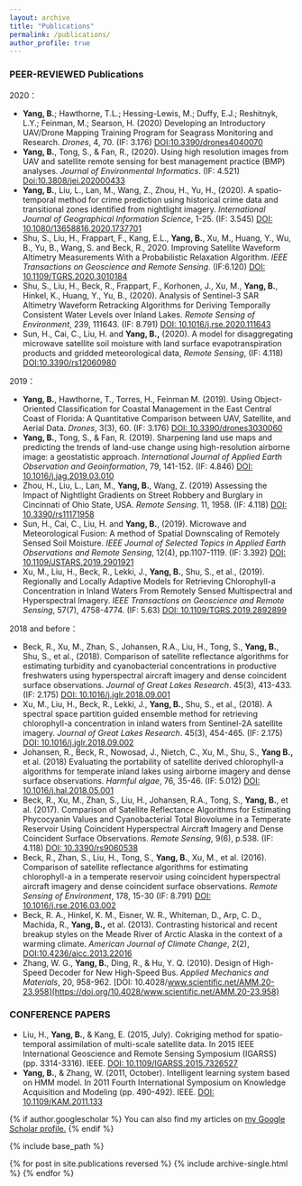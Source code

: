 ```yaml
---
layout: archive
title: "Publications"
permalink: /publications/
author_profile: true
---
```

### PEER-REVIEWED Publications

2020：
* **Yang, B.**; Hawthorne, T.L.; Hessing-Lewis, M.; Duffy, E.J.; Reshitnyk, L.Y.; Feinman, M.; Searson, H. (2020) Developing an Introductory UAV/Drone Mapping Training Program for Seagrass Monitoring and Research. *Drones*, 4, 70. (IF: 3.176) [DOI:10.3390/drones4040070](https://doi.org/10.1080/13658816.2020.1737701)
* **Yang, B.**, Tong, S., & Fan, R., (2020). Using high resolution images from UAV and satellite remote sensing for best management practice (BMP) analyses. *Journal of Environmental Informatics*. (IF: 4.521) [Doi:10.3808/jei.202000433](http://www.jeionline.org/index.php?journal=mys&page=article&op=view&path%5B%5D=202000433)
* **Yang, B.**, Liu, L., Lan, M., Wang, Z., Zhou, H., Yu, H., (2020). A spatio-temporal method for crime prediction using historical crime data and transitional zones identified from nightlight imagery. *International Journal of Geographical Information Science*, 1-25. (IF: 3.545) [DOI: 10.1080/13658816.2020.1737701](https://doi.org/10.1080/13658816.2020.1737701)
* Shu, S., Liu, H., Frappart, F., Kang, E.L., **Yang, B.**, Xu, M., Huang, Y., Wu, B., Yu, B., Wang, S. and Beck, R., 2020. Improving Satellite Waveform Altimetry Measurements With a Probabilistic Relaxation Algorithm. *IEEE Transactions on Geoscience and Remote Sensing*. (IF:6.120) [DOI: 10.1109/TGRS.2020.3010184](https://doi.org/10.1109/TGRS.2020.3010184)
* Shu, S., Liu, H., Beck, R., Frappart, F., Korhonen, J., Xu, M., **Yang, B.**, Hinkel, K., Huang, Y., Yu, B., (2020). Analysis of Sentinel-3 SAR Altimetry Waveform Retracking Algorithms for Deriving Temporally Consistent Water Levels over Inland Lakes. *Remote Sensing of Environment*, 239, 111643. (IF: 8.791) [DOI: 10.1016/j.rse.2020.111643](https://doi.org/10.1016/j.rse.2020.111643)
* Sun, H., Cai, C., Liu, H. and **Yang, B.,** (2020). A model for disaggregating microwave satellite soil moisture with land surface evapotranspiration products and gridded meteorological data, *Remote Sensing*, (IF: 4.118)  [DOI:10.3390/rs12060980](https://doi.org/10.3390/rs12060980)

2019：
* **Yang, B.**, Hawthorne, T., Torres, H., Feinman M. (2019). Using Object-Oriented Classification for Coastal Management in the East Central Coast of Florida: A Quantitative Comparison between UAV, Satellite, and Aerial Data. *Drones*, 3(3), 60. (IF: 3.176) [DOI: 10.3390/drones3030060](https://doi.org/10.3390/drones3030060)
* **Yang, B.**, Tong, S., & Fan, R. (2019). Sharpening land use maps and predicting the trends of land-use change using high-resolution airborne image: a geostatistic approach. *International Journal of Applied Earth Observation and Geoinformation*, 79, 141-152. (IF: 4.846) [DOI: 10.1016/j.jag.2019.03.010](https://doi.org/10.1016/j.jag.2019.03.010)
* Zhou, H., Liu, L., Lan, M., **Yang, B.**, Wang, Z. (2019) Assessing the Impact of Nightlight Gradients on Street Robbery and Burglary in Cincinnati of Ohio State, USA. *Remote Sensing*. 11, 1958. (IF: 4.118) [DOI: 10.3390/rs11171958](https://doi.org/10.3390/rs11171958)
* Sun, H., Cai, C., Liu, H. and **Yang, B.**, (2019). Microwave and Meteorological Fusion: A method of Spatial Downscaling of Remotely Sensed Soil Moisture. *IEEE Journal of Selected Topics in Applied Earth Observations and Remote Sensing*, 12(4), pp.1107-1119. (IF: 3.392) [DOI: 10.1109/JSTARS.2019.2901921](https://doi.org/10.1109/JSTARS.2019.2901921)
* Xu, M., Liu, H., Beck, R., Lekki, J., **Yang, B.**, Shu, S., et al., (2019). Regionally and Locally Adaptive Models for Retrieving Chlorophyll-a Concentration in Inland Waters From Remotely Sensed Multispectral and Hyperspectral Imagery. *IEEE Transactions on Geoscience and Remote Sensing*, 57(7), 4758-4774. (IF: 5.63) [DOI: 10.1109/TGRS.2019.2892899](https://doi.org/10.1109/TGRS.2019.2892899)

2018 and before： 
* Beck, R., Xu, M., Zhan, S., Johansen, R.A., Liu, H., Tong, S., **Yang, B.**, Shu, S., et al., (2018). Comparison of satellite reflectance algorithms for estimating turbidity and cyanobacterial concentrations in productive freshwaters using hyperspectral aircraft imagery and dense coincident surface observations. *Journal of Great Lakes Research*. 45(3), 413-433. (IF: 2.175) [DOI: 10.1016/j.jglr.2018.09.001](https://doi.org/10.1016/j.jglr.2018.09.001)
* Xu, M., Liu, H., Beck, R., Lekki, J., **Yang, B.**, Shu, S., et al., (2018). A spectral space partition guided ensemble method for retrieving chlorophyll-a concentration in inland waters from Sentinel-2A satellite imagery. *Journal of Great Lakes Research*. 45(3), 454-465. (IF: 2.175) [DOI: 10.1016/j.jglr.2018.09.002](https://doi.org/10.1016/j.jglr.2018.09.002)
* Johansen, R., Beck, R., Nowosad, J., Nietch, C., Xu, M., Shu, S., **Yang B.,** et al. (2018) Evaluating the portability of satellite derived chlorophyll-a algorithms for temperate inland lakes using airborne imagery and dense surface observations. *Harmful algae*, 76, 35-46. (IF: 5.012) [DOI: 10.1016/j.hal.2018.05.001](https://doi.org/10.1016/j.hal.2018.05.001)
* Beck, R., Xu, M., Zhan, S., Liu, H., Johansen, R.A., Tong, S., **Yang, B.**, et al. (2017). Comparison of Satellite Reflectance Algorithms for Estimating Phycocyanin Values and Cyanobacterial Total Biovolume in a Temperate Reservoir Using Coincident Hyperspectral Aircraft Imagery and Dense Coincident Surface Observations. *Remote Sensing*, 9(6), p.538. (IF: 4.118) [DOI: 10.3390/rs9060538](https://doi.org/10.3390/rs9060538)
* Beck, R., Zhan, S., Liu, H., Tong, S., **Yang, B.**, Xu, M., et al. (2016). Comparison of satellite reflectance algorithms for estimating chlorophyll-a in a temperate reservoir using coincident hyperspectral aircraft imagery and dense coincident surface observations. *Remote Sensing of Environment*, 178, 15-30 (IF: 8.791) [DOI: 10.1016/j.rse.2016.03.002](https://doi.org/10.1016/j.rse.2016.03.002)
* Beck, R. A., Hinkel, K. M., Eisner, W. R., Whiteman, D., Arp, C. D., Machida, R., **Yang, B.,** et al. (2013). Contrasting historical and recent breakup styles on the Meade River of Arctic Alaska in the context of a warming climate. *American Journal of Climate Change*, 2(2), [DOI:10.4236/ajcc.2013.22016](http://www.scirp.org/journal/PaperInformation.aspx?PaperID=33522)
* Zhang, W. G., **Yang, B.**, Ding, R., & Hu, Y. Q. (2010). Design of High-Speed Decoder for New High-Speed Bus. *Applied Mechanics and Materials*, 20, 958-962. [DOI: 10.4028/www.scientific.net/AMM.20-23.958](https://doi.org/10.4028/www.scientific.net/AMM.20-23.958)

### CONFERENCE PAPERS

 * Liu, H., **Yang, B.**, & Kang, E. (2015, July). Cokriging method for spatio-temporal assimilation of multi-scale satellite data. In 2015 IEEE International Geoscience and Remote Sensing Symposium (IGARSS) (pp. 3314-3316). IEEE. [DOI: 10.1109/IGARSS.2015.7326527](https://doi.org/10.1109/IGARSS.2015.7326527)
* **Yang, B.**, & Zhang, W. (2011, October). Intelligent learning system based on HMM model. In 2011 Fourth International Symposium on Knowledge Acquisition and Modeling (pp. 490-492). IEEE. [DOI: 10.1109/KAM.2011.133](https://doi.org/10.1109/KAM.2011.133)
 



{% if author.googlescholar %}
  You can also find my articles on <u><a href="{{author.googlescholar}}">my Google Scholar profile</a>.</u>
{% endif %}

{% include base_path %}

{% for post in site.publications reversed %}
  {% include archive-single.html %}
{% endfor %}
